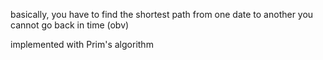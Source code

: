 basically, you have to find the shortest path from one date to another
you cannot go back in time (obv)

implemented with Prim's algorithm
